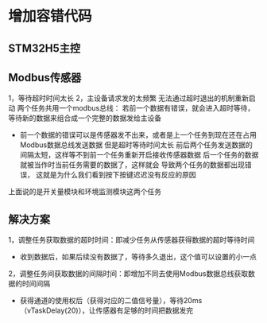 # 增加容错代码

## STM32H5主控

## Modbus传感器

1，等待超时时间太长
2，主设备请求发的太频繁
无法通过超时退出的机制重新启动
两个任务共用一个modbus总线：
若前一个数据有错误，就会进入超时等待，等待新的数据来组合成一个完整的数据发给主设备

- 前一个数据的错误可以是传感器发不出来，或者是上一个任务到现在还在占用Modbus数据总线发送数据
但是超时等待时间太长
前后两个任务发送数据的间隔太短，这样等不到前一个任务重新开启接收传感器数据
后一个任务的数据就被当作时当前任务需要的数据了，这样就会
导致两个任务的数据都出现错误，
这就是为什么我们看到按下按键迟迟没有反应的原因

上面说的是开关量模块和环境监测模块这两个任务

## 解决方案

1，调整任务获取数据的超时时间：即减少任务从传感器获得数据的超时等待时间

- 收到数据后，如果后续没有数据了，等待多久退出，这个值可以设置的小一点

2，调整任务间获取数据的间隔时间：即增加不同去使用Modbus数据总线获取数据的时间间隔

- 获得通道的使用权后（获得对应的二值信号量），等待20ms（vTaskDelay(20)），让传感器有足够的时间把数据发完
